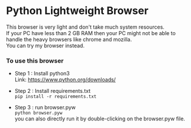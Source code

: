# Python Lightweight Browser
This browser is very light and don't take much system resources. <br/>
If your PC have less than 2 GB RAM then your PC might not be able to handle the heavy browsers like chrome and mozilla. <br/>
You can try my browser instead. <br/>

### **To use this browser**
- Step 1 : Install python3 <br/>
Link: https://www.python.org/downloads/

- Step 2 : Install requirements.txt <br/>
```pip install -r requirements.txt```

- Step 3 : run browser.pyw <br/>
```python browser.pyw```<br/>
you can also directly run it by double-clicking on the browser.pyw file.
